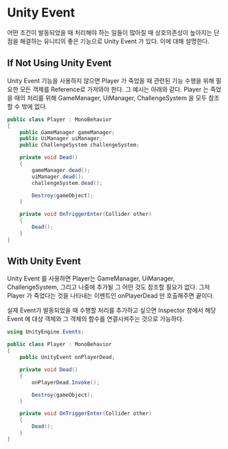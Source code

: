 # Unity Event

어떤 조건이 발동되었을 때 처리해야 하는 일들이 많아질 때 상호의존성이 높아지는 단점을 해결하는 유니티의 좋은 기능으로 Unity Event 가 있다. 이에 대해 설명한다.

## If Not Using Unity Event

Unity Event 기능을 사용하지 않으면 Player 가 죽었을 때 관련된 기능 수행을 위해 필요한 모든 객체를 Reference로 가져와야 한다. 그 예시는 아래와 같다. Player 는 죽었을 때의 처리를 위해 GameManager, UiManager, ChallengeSystem 을 모두 참조할 수 밖에 없다.

```cs
public class Player : MonoBehavior
{
    public GameManager gameManager;
    public UiManager uiManager;
    public ChallengeSystem challengeSystem;

    private void Dead()
    {
        gameManager.dead();
        uiManager.dead();
        challengeSystem.dead();

        Destroy(gameObject);
    }

    private void OnTriggerEnter(Collider other)
    {
        Dead();
    }
}
```

## With Unity Event

Unity Event 를 사용하면 Player는 GameManager, UiManager, ChallengeSystem, 그리고 나중에 추가될 그 어떤 것도 참조할 필요가 없다. 그저 Player 가 죽었다는 것을 나타내는 이벤트인 onPlayerDead 만 호출해주면 끝이다.

실제 Event가 발동되었을 때 수행할 처리를 추가하고 싶으면 Inspector 창에서 해당 Event 에 대상 객체와 그 객체의 함수를 연결시켜주는 것으로 가능하다.

```cs
using UnityEngine.Events;

public class Player : MonoBehavior
{
    public UnityEvent onPlayerDead;

    private void Dead()
    {
        onPlayerDead.Invoke();

        Destroy(gameObject);
    }

    private void OnTriggerEnter(Collider other)
    {
        Dead();
    }
}
```
